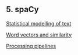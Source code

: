 ## 5. spaCy

[Statistical modelling of text](modelling.md)

[Word vectors and similarity](vectors.md)

[Processing pipelines](pipelines.md)

